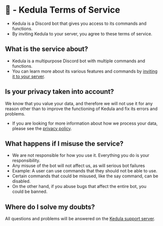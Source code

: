 # 🤖 - Kedula Terms of Service
- Kedula is a Discord bot that gives you access to its commands and functions.
- By inviting Kedula to your server, you agree to these terms of service.
## What is the service about?
- Kedula is a multipurpose Discord bot with multiple commands and functions.
- You can learn more about its various features and commands by [inviting it to your server](https://dsc.gg/kedula/).
## Is your privacy taken into account?
We know that you value your data, and therefore we will not use it for any reason other than to improve the functioning of Kedula and fix its errors and problems.
- If you are looking for more information about how we process your data, please see the [privacy policy](https://github.com/SCP1939/kedula-info/blob/main/privacy.md).
## What happens if I misuse the service?
- We are not responsible for how you use it. Everything you do is your responsibility.
- Any misuse of the bot will not affect us, as will serious bot failures
- Example: A user can use commands that they should not be able to use.
- Certain commands that could be misused, like the say command, can be disabled.
- On the other hand, if you abuse bugs that affect the entire bot, you could be banned.
## Where do I solve my doubts?
All questions and problems will be answered on the [Kedula support server](https://discord.gg/p26UWjCmQd).